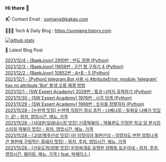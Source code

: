 ### Hi there 👋

📬  Contact Email : somjang@kakao.com

👨🏻‍💻  Tech & Daily Blog : https://somjang.tistory.com

[![github stats](https://github-readme-stats.vercel.app/api?username=SOMJANG&show_icons=true&hide_border=False)](https://somjang.tistory.com)

🤩 Latest Blog Post

[2021/12/4 - [BaekJoon] 2910번 : 빈도 정렬 (Python)](https://somjang.tistory.com/entry/BaekJoon-2910%EB%B2%88-%EB%B9%88%EB%8F%84-%EC%A0%95%EB%A0%AC-Python) <br>
[2021/12/3 - [BaekJoon] 11659번 : 구간 합 구하기 4 (Python)](https://somjang.tistory.com/entry/BaekJoon-11659%EB%B2%88-%EA%B5%AC%EA%B0%84-%ED%95%A9-%EA%B5%AC%ED%95%98%EA%B8%B0-4-Python) <br>
[2021/12/2 - [BaekJoon] 10952번 : A+B - 5 (Python)](https://somjang.tistory.com/entry/BaekJoon-10952%EB%B2%88-AB-5-Python) <br>
[2021/12/1 - [Python] telegram.Bot 사용 시 AttributeError: module 'telegram' has no attribute 'Bot' 발생 오류 해결 방법](https://somjang.tistory.com/entry/Python-telegramBot-%EC%82%AC%EC%9A%A9-%EC%8B%9C-AttributeError-module-telegram-has-no-attribute-Bot-%EB%B0%9C%EC%83%9D-%EC%98%A4%EB%A5%98-%ED%95%B4%EA%B2%B0-%EB%B0%A9%EB%B2%95) <br>
[2021/12/1 - [SW Expert Academy] 2029번 : 몫과 나머지 출력하기 (Python)](https://somjang.tistory.com/entry/SW-Expert-Academy-2029%EB%B2%88-%EB%AA%AB%EA%B3%BC-%EB%82%98%EB%A8%B8%EC%A7%80-%EC%B6%9C%EB%A0%A5%ED%95%98%EA%B8%B0-Python) <br>
[2021/11/30 - [SW Expert Academy] 1976번 : 시각 덧셈 (Python)](https://somjang.tistory.com/entry/SW-Expert-Academy-1976%EB%B2%88-%EC%8B%9C%EA%B0%81-%EB%8D%A7%EC%85%88-Python) <br>
[2021/11/29 - [SW Expert Academy] 1966번 : 숫자를 정렬하자 (Python)](https://somjang.tistory.com/entry/SW-Expert-Academy-1966%EB%B2%88-%EC%88%AB%EC%9E%90%EB%A5%BC-%EC%A0%95%EB%A0%AC%ED%95%98%EC%9E%90-Python) <br>
[2021/11/28 - [논현역 맛집] 논현역 직장인 점심 추천 - 나베나루 - 밀푀유 나베가 맛있는 곳! - 위치, 영업시간, 메뉴, 가격](https://somjang.tistory.com/entry/%EB%85%BC%ED%98%84%EC%97%AD-%EB%A7%9B%EC%A7%91-%EB%85%BC%ED%98%84%EC%97%AD-%EC%A7%81%EC%9E%A5%EC%9D%B8-%EC%A0%90%EC%8B%AC-%EC%B6%94%EC%B2%9C-%EB%82%98%EB%B2%A0%EB%82%98%EB%A3%A8-%EB%B0%80%ED%91%80%EC%9C%A0-%EB%82%98%EB%B2%A0%EA%B0%80-%EB%A7%9B%EC%9E%88%EB%8A%94-%EA%B3%B3-%EC%9C%84%EC%B9%98-%EC%98%81%EC%97%85%EC%8B%9C%EA%B0%84-%EB%A9%94%EB%89%B4-%EA%B0%80%EA%B2%A9) <br>
[2021/11/28 - [서대문/모래내시장 맛집] 신흥떡볶이 - 떡볶퀸도 인정한 학교 앞 분식집 스타일 떡볶이 맛집! - 위치, 영업시간, 메뉴, 가격](https://somjang.tistory.com/entry/%EC%84%9C%EB%8C%80%EB%AC%B8%EB%AA%A8%EB%9E%98%EB%82%B4%EC%8B%9C%EC%9E%A5-%EB%A7%9B%EC%A7%91-%EC%8B%A0%ED%9D%A5%EB%96%A1%EB%B3%B6%EC%9D%B4-%EB%96%A1%EB%B3%B6%ED%80%B8%EB%8F%84-%EC%9D%B8%EC%A0%95%ED%95%9C-%ED%95%99%EA%B5%90-%EC%95%9E-%EB%B6%84%EC%8B%9D%EC%A7%91-%EC%8A%A4%ED%83%80%EC%9D%BC-%EB%96%A1%EB%B3%B6%EC%9D%B4-%EB%A7%9B%EC%A7%91-%EC%9C%84%EC%B9%98-%EC%98%81%EC%97%85%EC%8B%9C%EA%B0%84-%EB%A9%94%EB%89%B4-%EA%B0%80%EA%B2%A9) <br>
[2021/11/28 - [고양/행주산성 맛집] 아! 이맛이야 철판산성 - 이영자도 반한 엄청나게 큰 철판에 구워먹는 흑돼지 맛집! - 위치, 주차, 영업시간, 메뉴, 가격](https://somjang.tistory.com/entry/%EA%B3%A0%EC%96%91%ED%96%89%EC%A3%BC%EC%82%B0%EC%84%B1-%EB%A7%9B%EC%A7%91-%EC%95%84-%EC%9D%B4%EB%A7%9B%EC%9D%B4%EC%95%BC-%EC%B2%A0%ED%8C%90%EC%82%B0%EC%84%B1-%EC%9D%B4%EC%98%81%EC%9E%90%EB%8F%84-%EB%B0%98%ED%95%9C-%EC%97%84%EC%B2%AD%EB%82%98%EA%B2%8C-%ED%81%B0-%EC%B2%A0%ED%8C%90%EC%97%90-%EA%B5%AC%EC%9B%8C%EB%A8%B9%EB%8A%94-%ED%9D%91%EB%8F%BC%EC%A7%80-%EB%A7%9B%EC%A7%91-%EC%9C%84%EC%B9%98-%EC%A3%BC%EC%B0%A8-%EC%98%81%EC%97%85%EC%8B%9C%EA%B0%84-%EB%A9%94%EB%89%B4-%EA%B0%80%EA%B2%A9) <br>
[2021/11/28 - [선유도역/양평 맛집] 된장찌개로 유명한 양평동 또순이네 - 위치, 주차, 영업시간, 웨이팅, 메뉴, 가격 ( feat. 빅페이스 )](https://somjang.tistory.com/entry/%EC%84%A0%EC%9C%A0%EB%8F%84%EC%97%AD%EC%96%91%ED%8F%89-%EB%A7%9B%EC%A7%91-%EB%90%9C%EC%9E%A5%EC%B0%8C%EA%B0%9C%EB%A1%9C-%EC%9C%A0%EB%AA%85%ED%95%9C-%EC%96%91%ED%8F%89%EB%8F%99-%EB%98%90%EC%88%9C%EC%9D%B4%EB%84%A4-%EC%9C%84%EC%B9%98-%EC%A3%BC%EC%B0%A8-%EC%98%81%EC%97%85%EC%8B%9C%EA%B0%84-%EC%9B%A8%EC%9D%B4%ED%8C%85-%EB%A9%94%EB%89%B4-%EA%B0%80%EA%B2%A9-feat-%EB%B9%85%ED%8E%98%EC%9D%B4%EC%8A%A4) <br>
